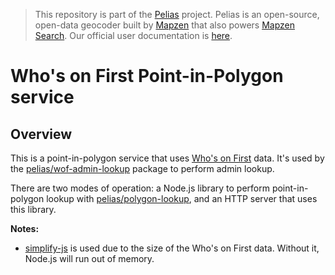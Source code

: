 > This repository is part of the [Pelias](https://github.com/pelias/pelias) project. Pelias is an open-source, open-data geocoder built by [Mapzen](https://www.mapzen.com/) that also powers [Mapzen Search](https://mapzen.com/projects/search). Our official user documentation is [here](https://mapzen.com/documentation/search/).

# Who's on First Point-in-Polygon service

## Overview
This is a point-in-polygon service that uses [Who's on First](http://whosonfirst.mapzen.com/)
data. It's used by the [pelias/wof-admin-lookup](https://github.com/pelias/wof-admin-lookup)
package to perform admin lookup.

There are two modes of operation: a Node.js library to perform point-in-polygon
lookup with [pelias/polygon-lookup](https://github.com/pelias/polygon-lookup),
and an HTTP server that uses this library.

__Notes:__
- [simplify-js](https://github.com/mourner/simplify-js) is used due to the size of the Who's on First data. Without it, Node.js will run out of memory.
